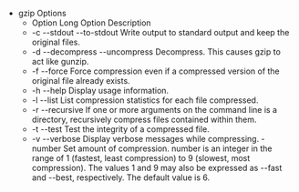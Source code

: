 - gzip Options
    - Option Long Option Description
    - -c --stdout
    --to-stdout
    Write output to standard output and keep the
    original files.
    - -d --decompress
    --uncompress
    Decompress. This causes gzip to act like
    gunzip.
    - -f --force Force compression even if a compressed
    version of the original file already exists.
    - -h --help Display usage information.
    - -l --list List compression statistics for each file
    compressed.
    - -r --recursive If one or more arguments on the command line
    is a directory, recursively compress files
    contained within them.
    - -t --test Test the integrity of a compressed file.
    - -v --verbose Display verbose messages while compressing.
    -number Set amount of compression. number is an
    integer in the range of 1 (fastest, least
    compression) to 9 (slowest, most
    compression). The values 1 and 9 may also be
    expressed as --fast and --best,
    respectively. The default value is 6.
